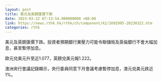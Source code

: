 ```yaml
---
layout: post
title: 美元及英鎊匯價下跌
date: 2023-03-22 07:13:54.000000000 +08:00
link: https://news.rthk.hk/rthk/ch/component/k2/1692995-20230322.htm
categories: rthk
---
```


美元及英鎊匯價下跌。投資者預期銀行業壓力可能令聯儲局及英倫銀行不會大幅加息，甚至暫停加息。

歐元兌美元升至近1.077，英鎊兌美元報1.222。

澳洲央行會議記錄顯示，央行委員同意下月會議考慮暫停加息，澳元兌美元跌近1%。
